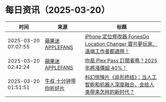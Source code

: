﻿# 每日资讯（2025-03-20）

|时间|来源|标题|
|---|---|---|
|2025-03-20 07:07:55|[蘋果迷 APPLEFANS](https://applefans.today/feed/)|[iPhone 定位修改器 FonesGo Location Changer 寶可夢玩家、遠端工作者都適用！](https://applefans.today/2025-03-iphone-gps-location-changer/)|
|2025-03-20 02:42:24|[蘋果迷 APPLEFANS](https://applefans.today/feed/)|[你是 Plex Pass 訂閱者嗎？2025 年將漲價超 40%！](https://applefans.today/2025-03-plex-price-increase/)|
|2025-03-20 01:51:51|[牛叔 十分钟带你听好片](https://getpodcast.xyz/data/ximalaya/11534451.xml)|[科幻惊悚片《异形终结》：当人工智能和机器人深度融合，会给人类带来怎样的新时代？](https://www.ximalaya.com/sound/822968222)|
